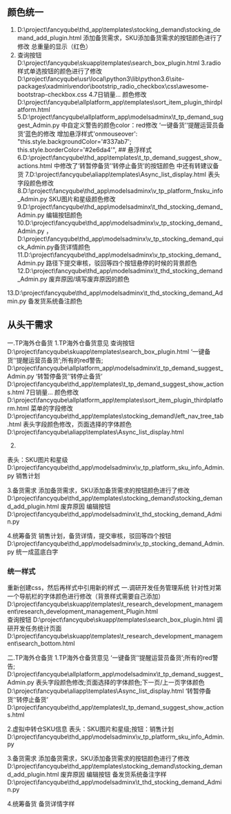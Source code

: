 ## 颜色统一
1. D:\project\fancyqube\thd_app\templates\stocking_demand\stocking_demand_add_plugin.html
添加备货需求，SKU添加备货需求的按钮颜色进行了修改
总重量的显示（红色）
2. 查询按钮   D:\project\fancyqube\skuapp\templates\search_box_plugin.html
3.radio 样式单选按钮的颜色进行了修改  D:\project\fancyqube\usr\local\python3\lib\python3.6\site-packages\xadmin\vendor\bootstrip_radio_checkbox\css\awesome-bootstrap-checkbox.css
4.7日销量... 颜色修改D:\project\fancyqube\allplatform_app\templates\sort_item_plugin_thirdplatform.html
5.D:\project\fancyqube\allplatform_app\modelsadminx\t_tp_demand_suggest_Admin.py 中自定义警告的颜色color：red修改  ‘一键备货’‘提醒运营员备货’蓝色的修改 增加悬浮样式'onmouseover': "this.style.backgroundColor='#337ab7'; this.style.borderColor='#2e6da4'",  ## 悬浮样式
6.D:\project\fancyqube\thd_app\templates\t_tp_demand_suggest_show_actions.html  中修改了‘转暂停备货’‘转停止备货’的按钮颜色 中还有转建议备货
7.D:\project\fancyqube\aliapp\templates\Async_list_display.html 表头字段颜色修改
8.D:\project\fancyqube\thd_app\modelsadminx\v_tp_platform_fnsku_info_Admin.py   SKU图片和星级颜色修改
9.D:\project\fancyqube\thd_app\modelsadminx\t_thd_stocking_demand_Admin.py   编辑按钮颜色
10.D:\project\fancyqube\thd_app\modelsadminx\v_tp_stocking_demand_Admin.py ，D:\project\fancyqube\thd_app\modelsadminx\v_tp_stocking_demand_quick_Admin.py备货详情颜色
11.D:\project\fancyqube\thd_app\modelsadminx\v_tp_stocking_demand_Admin.py 路径下提交审核，驳回等四个按钮悬停的时候的背景颜色
12.D:\project\fancyqube\thd_app\modelsadminx\t_thd_stocking_demand_Admin.py  废弃原因/填写废弃原因的颜色
<!-- 13.D:\project\fancyqube\skuapp\templates\t_research_development_management\research_development_management_Plugin.html 针对性对第一个导航栏的颜色进行修改
D:\project\fancyqube\thd_app\templates\stocking_demand\left_nav_tree_tab.html 其余导航栏的修改
14.D:\project\fancyqube\aliapp\templates\Async_list_display.html 操作栏颜色修改 -->
13.D:\project\fancyqube\thd_app\modelsadminx\t_thd_stocking_demand_Admin.py 备发货系统备注颜色


## 从头干需求
一.TP海外仓备货
1.TP海外仓备货意见
    查询按钮     D:\project\fancyqube\skuapp\templates\search_box_plugin.html
    ‘一键备货’‘提醒运营员备货’;所有的red警告;         D:\project\fancyqube\allplatform_app\modelsadminx\t_tp_demand_suggest_Admin.py
    ‘转暂停备货’‘转停止备货’           D:\project\fancyqube\thd_app\templates\t_tp_demand_suggest_show_actions.html
    7日销量... 颜色修改             D:\project\fancyqube\allplatform_app\templates\sort_item_plugin_thirdplatform.html
    菜单的字段修改                  D:\project\fancyqube\thd_app\templates\stocking_demand\left_nav_tree_tab.html
    表头字段颜色修改，页面选择的字体颜色                D:\project\fancyqube\aliapp\templates\Async_list_display.html 

2.
表头：SKU图片和星级   D:\project\fancyqube\thd_app\modelsadminx\v_tp_platform_sku_info_Admin.py
销售计划

3.备货需求
    添加备货需求，SKU添加备货需求的按钮颜色进行了修改   D:\project\fancyqube\thd_app\templates\stocking_demand\stocking_demand_add_plugin.html
    废弃原因 编辑按钮  D:\project\fancyqube\thd_app\modelsadminx\t_thd_stocking_demand_Admin.py

4.统筹备货
    销售计划，备货详情，提交审核，驳回等四个按钮  D:\project\fancyqube\thd_app\modelsadminx\v_tp_stocking_demand_Admin.py 统一成蓝底白字
    
### 统一样式
重新创建css，然后再样式中引用新的样式
一.调研开发任务管理系统
    针对性对第一个导航栏的字体颜色进行修改（背景样式需要自己添加）  D:\project\fancyqube\skuapp\templates\t_research_development_management\research_development_management_Plugin.html  
    查询按钮 D:\project\fancyqube\skuapp\templates\search_box_plugin.html
    调研开发任务统计页面 D:\project\fancyqube\skuapp\templates\t_research_development_management\search_bottom.html

二.TP海外仓备货 
1.TP海外仓备货意见
    ‘一键备货’‘提醒运营员备货’;所有的red警告;         D:\project\fancyqube\allplatform_app\modelsadminx\t_tp_demand_suggest_Admin.py
    表头字段颜色修改;页面选择的字体颜色;下一页/上一页字体颜色                D:\project\fancyqube\aliapp\templates\Async_list_display.html
    ‘转暂停备货’‘转停止备货’           D:\project\fancyqube\thd_app\templates\t_tp_demand_suggest_show_actions.html

2.虚拟中转仓SKU信息
    表头：SKU图片和星级;按钮：销售计划   D:\project\fancyqube\thd_app\modelsadminx\v_tp_platform_sku_info_Admin.py

3.备货需求
    添加备货需求，SKU添加备货需求的按钮颜色进行了修改   D:\project\fancyqube\thd_app\templates\stocking_demand\stocking_demand_add_plugin.html
    废弃原因 编辑按钮 备发货系统备注字样  D:\project\fancyqube\thd_app\modelsadminx\t_thd_stocking_demand_Admin.py

4.统筹备货
    备货详情字样 
